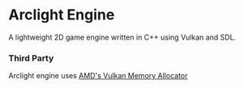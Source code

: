 # Arclight Engine

A lightweight 2D game engine written in C++ using Vulkan and SDL.

### Third Party

Arclight engine uses [AMD's Vulkan Memory Allocator](https://github.com/GPUOpen-LibrariesAndSDKs/VulkanMemoryAllocator)